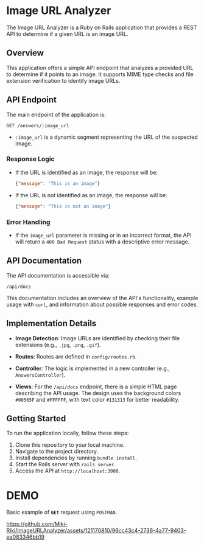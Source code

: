 # Image URL Analyzer

The Image URL Analyzer is a Ruby on Rails application that provides a REST API to determine if a given URL is an image URL.

## Overview

This application offers a simple API endpoint that analyzes a provided URL to determine if it points to an image. It supports MIME type checks and file extension verification to identify image URLs.

## API Endpoint

The main endpoint of the application is:

```
GET /answers/:image_url
```

- `:image_url` is a dynamic segment representing the URL of the suspected image.

### Response Logic

- If the URL is identified as an image, the response will be:
  ```json
  {"message": "This is an image"}
  ```

- If the URL is not identified as an image, the response will be:
  ```json
  {"message": "This is not an image"}
  ```

### Error Handling

- If the `image_url` parameter is missing or in an incorrect format, the API will return a `400 Bad Request` status with a descriptive error message.

## API Documentation

The API documentation is accessible via:

```
/api/docs
```

This documentation includes an overview of the API's functionality, example usage with `curl`, and information about possible responses and error codes.

## Implementation Details

- **Image Detection**: Image URLs are identified by checking their file extensions (e.g., `.jpg`, `.png`, `.gif`).

- **Routes**: Routes are defined in `config/routes.rb`.

- **Controller**: The logic is implemented in a new controller (e.g., `AnswersController`).

- **Views**: For the `/api/docs` endpoint, there is a simple HTML page describing the API usage. The design uses the background colors `#00565F` and `#FFFFFF`, with text color `#131313` for better readability.

## Getting Started

To run the application locally, follow these steps:

1. Clone this repository to your local machine.
2. Navigate to the project directory.
3. Install dependencies by running `bundle install`.
4. Start the Rails server with `rails server`.
5. Access the API at `http://localhost:3000`.

# DEMO
Basic example of **`GET`** request using `POSTMAN`.

https://github.com/Miki-Riki/ImageURLAnalyzer/assets/121170810/96cc43c4-2736-4a77-9403-ea083346bb19



